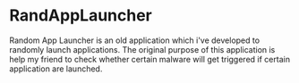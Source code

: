 RandAppLauncher
===============

Random App Launcher is an old application which i've developed to randomly launch applications.
The original purpose of this application is help my friend to check whether certain malware will get triggered if certain application are launched.

